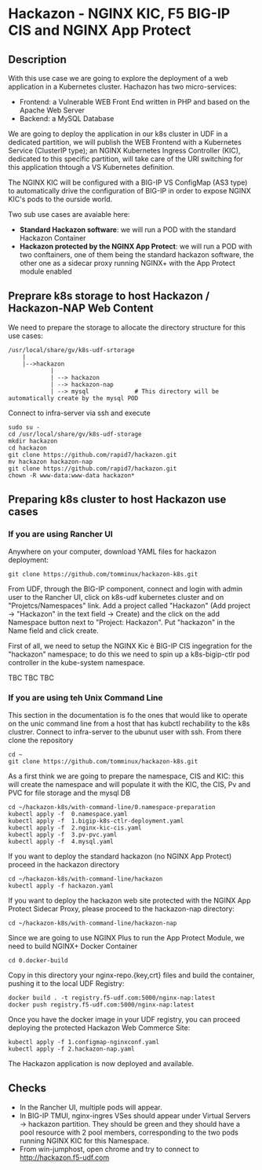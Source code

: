 # Hackazon - NGINX KIC, F5 BIG-IP CIS and NGINX App Protect

## Description
With this use case we are going to explore the deployment of a web application in a Kubernetes cluster. Hachazon has two micro-services:

- Frontend: a Vulnerable WEB Front End written in PHP and based on the Apache Web Server
- Backend: a MySQL Database

We are going to deploy the application in our k8s cluster in UDF in a dedicated partition, we will publish the WEB Frontend with a Kubernetes Service (ClusterIP type); an NGINX Kubernetes Ingress Controller (KIC), dedicated to this specific partition, will take care of the URI switching for this application thtough a VS Kubernetes definition.

The NGINX KIC will be configured with a BIG-IP VS ConfigMap (AS3 type) to automatically drive the configuration of BIG-IP in order to expose NGINX KIC's pods to the ourside world.

Two sub use cases are avaiable here:

- **Standard Hackazon software**: we will run a POD with the standard Hackazon Container 
- **Hackazon protected by the NGINX App Protect**: we will run a POD with two conftainers, one of them being the standard hackazon software, the other one as a sidecar proxy running NGINX+ with the App Protect module enabled

## Preprare k8s storage to host Hackazon / Hackazon-NAP Web Content
We need to prepare the storage to allocate the directory structure for this use cases:

````
/usr/local/share/gv/k8s-udf-srtorage
    |
    |-->hackazon
            |
            | --> hackazon
            | --> hackazon-nap
            | --> mysql             # This directory will be automatically create by the mysql POD
````

Connect to infra-server via ssh and execute 

    sudo su -
    cd /usr/local/share/gv/k8s-udf-storage
    mkdir hackazon
    cd hackazon
    git clone https://github.com/rapid7/hackazon.git
    mv hackazon hackazon-nap
    git clone https://github.com/rapid7/hackazon.git
    chown -R www-data:www-data hackazon*

## Preparing k8s cluster to host Hackazon use cases

### If you are using Rancher UI

Anywhere on your computer, download YAML files for hackazon deployment:

    git clone https://github.com/tomminux/hackazon-k8s.git

From UDF, through the BIG-IP component, connect and login with admin user to the Rancher UI, click on k8s-udf kubernetes cluster and on "Projetcs/Namespaces" link. Add a project called "Hackazon" (Add project -> "Hackazon" in the text field -> Create) and the click on the add Namespace button next to "Project: Hackazon". Put "hackazon" in the Name field and click create.

First of all, we need to setup the NGINX Kic è BIG-IP CIS ingegration for the "hackazon" namespace; to do this we need to spin up a k8s-bigip-ctlr pod controller in the kube-system namespace. 

TBC TBC TBC 

### If you are using teh Unix Command Line

This section in the documentation is fo the ones that would like to operate on the unic command line from a host that has kubctl rechability to the k8s clustrer.
Connect to infra-server to the ubunut user with ssh. From there clone the repository 

    cd ~
    git clone https://github.com/tomminux/hackazon-k8s.git

As a first think we are going to prepare the namespace, CIS and KIC: this will create the namespace and will populate it with the KIC, the CIS, Pv and PVC for file storage and the mysql DB

    cd ~/hackazon-k8s/with-command-line/0.namespace-preparation
    kubectl apply -f  0.namespace.yaml
    kubectl apply -f  1.bigip-k8s-ctlr-deployment.yaml
    kubectl apply -f  2.nginx-kic-cis.yaml
    kubectl apply -f  3.pv-pvc.yaml
    kubectl apply -f  4.mysql.yaml

If you want to deploy the standard hackazon (no NGINX App Protect) proceed in the hackazon directory

    cd ~/hackazon-k8s/with-command-line/hackazon
    kubectl apply -f hackazon.yaml

If you want to deploy the hackazon web site protected with the NGINX App Protect Sidecar Proxy, please proceed to the hackazon-nap directory: 

    cd ~/hackazon-k8s/with-command-line/hackazon-nap
    
Since we are going to use NGINX Plus to run the App Protect Module, we need to build NGINX+ Docker Container

    cd 0.docker-build

Copy in this directory your nginx-repo.{key,crt} files and build the container, pushing it to the local UDF Registry:

    docker build . -t registry.f5-udf.com:5000/nginx-nap:latest
    docker push registry.f5-udf.com:5000/nginx-nap:latest

Once you have the docker image in your UDF registry, you can proceed deploying the protected Hackazon Web Commerce Site:

    kubectl apply -f 1.configmap-nginxconf.yaml
    kubectl apply -f 2.hackazon-nap.yaml

The Hackazon application is now deployed and available. 

## Checks

- In the Rancher UI, multiple pods will appear. 
- In BIG-IP TMUI, nginx-ingres VSes should appear under Virtual Servers -> hackazon partition. They should be green and they should have a pool resource with 2 pool members, corresponding to the two pods running NGINX KIC for this Namespace.
- From win-jumphost, open chrome and try to connect to http://hackazon.f5-udf.com